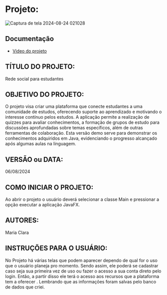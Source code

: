 # Projeto:

![Captura de tela 2024-08-24 021028](https://github.com/user-attachments/assets/f5320a67-3611-4a5f-81fa-2ae0d950e8ab)


## Documentação 

* [Video do projeto](https://drive.google.com/file/d/1mIKkbgWiKYUlfAluOBLAsup8mphpPyks/view?usp=drive_link)

## TÍTULO DO PROJETO: 
Rede social para estudantes

## OBJETIVO DO PROJETO:
O projeto visa criar uma plataforma que conecte estudantes a uma comunidade de estudos, oferecendo suporte ao aprendizado e motivando o interesse contínuo pelos estudos. A aplicação permite a realização de quizzes para avaliar conhecimentos, a formação de grupos de estudo para discussões aprofundadas sobre temas específicos, além de outras ferramentas de colaboração. Esta versão demo serve para demonstrar os conhecimentos adquiridos em Java, evidenciando o progresso alcançado após algumas aulas na linguagem. 

## VERSÃO ou DATA:
06/08/2024

## COMO INICIAR O PROJETO:
Ao abrir o projeto o usuário deverá selecionar a classe Main e pressionar a opção executar a aplicação JavaFX.

## AUTORES:
Maria Clara

## INSTRUÇÕES PARA O USUÁRIO:
No Projeto há várias telas que podem aparecer dependo de qual for o uso que o usuário planeja pro momento. 
Sendo assim, ele poderá se cadastrar caso seja sua primeira vez de uso ou fazer o acesso a sua conta direto pelo login. 
Então, a partir disso ele terá o acesso aos recursos que a plataforma tem a oferecer .
Lembrando que as informações foram salvas pelo banco de dados que criei. 

